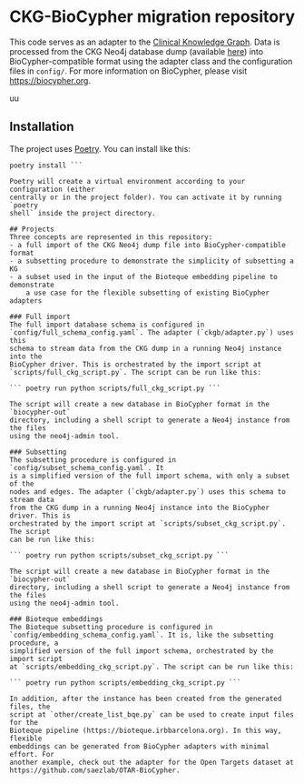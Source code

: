 # CKG-BioCypher migration repository

This code serves as an adapter to the [Clinical Knowledge
Graph](https://doi.org/10.1038/s41587-021-01145-6). Data is processed from the
CKG Neo4j database dump (available
[here](https://data.mendeley.com/datasets/mrcf7f4tc2/3)) into
BioCypher-compatible format using the adapter class and the configuration files
in `config/`. For more information on BioCypher, please visit 
https://biocypher.org.

uu
## Installation
The project uses [Poetry](https://python-poetry.org). You can install like this:

``` git clone https://github.com/saezlab/CKG-BioCypher.git cd CKG-BioCypher
poetry install ```

Poetry will create a virtual environment according to your configuration (either
centrally or in the project folder). You can activate it by running `poetry
shell` inside the project directory.

## Projects
Three concepts are represented in this repository:
- a full import of the CKG Neo4j dump file into BioCypher-compatible format
- a subsetting procedure to demonstrate the simplicity of subsetting a KG
- a subset used in the input of the Bioteque embedding pipeline to demonstrate
    a use case for the flexible subsetting of existing BioCypher adapters

### Full import
The full import database schema is configured in
`config/full_schema_config.yaml`. The adapter (`ckgb/adapter.py`) uses this
schema to stream data from the CKG dump in a running Neo4j instance into the
BioCypher driver. This is orchestrated by the import script at
`scripts/full_ckg_script.py`. The script can be run like this:

``` poetry run python scripts/full_ckg_script.py ```

The script will create a new database in BioCypher format in the `biocypher-out`
directory, including a shell script to generate a Neo4j instance from the files
using the neo4j-admin tool.

### Subsetting
The subsetting procedure is configured in `config/subset_schema_config.yaml`. It
is a simplified version of the full import schema, with only a subset of the
nodes and edges. The adapter (`ckgb/adapter.py`) uses this schema to stream data
from the CKG dump in a running Neo4j instance into the BioCypher driver. This is
orchestrated by the import script at `scripts/subset_ckg_script.py`. The script
can be run like this:

``` poetry run python scripts/subset_ckg_script.py ```

The script will create a new database in BioCypher format in the `biocypher-out`
directory, including a shell script to generate a Neo4j instance from the files
using the neo4j-admin tool.

### Bioteque embeddings
The Bioteque subsetting procedure is configured in
`config/embedding_schema_config.yaml`. It is, like the subsetting procedure, a
simplified version of the full import schema, orchestrated by the import script
at `scripts/embedding_ckg_script.py`. The script can be run like this:

``` poetry run python scripts/embedding_ckg_script.py ```

In addition, after the instance has been created from the generated files, the
script at `other/create_list_bqe.py` can be used to create input files for the
Bioteque pipeline (https://bioteque.irbbarcelona.org). In this way, flexible
embeddings can be generated from BioCypher adapters with minimal effort. For
another example, check out the adapter for the Open Targets dataset at
https://github.com/saezlab/OTAR-BioCypher.